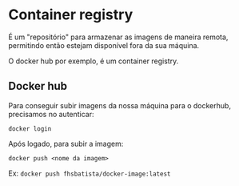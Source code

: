 # Container registry
É um "repositório" para armazenar as imagens de maneira remota, permitindo então estejam disponível fora da sua máquina.

O docker hub por exemplo, é um container registry.

## Docker hub
Para conseguir subir imagens da nossa máquina para o dockerhub, precisamos no autenticar:

`docker login`

Após logado, para subir a imagem:

`docker push <nome da imagem>`

Ex:
`docker push fhsbatista/docker-image:latest`